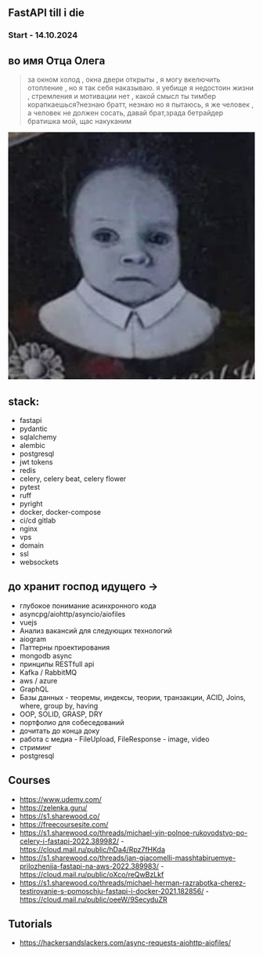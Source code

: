 ## FastAPI till i die
### Start - 14.10.2024

## во имя Отца Олега

> за окном холод , окна двери открыты , я могу вкелючить отопление , но я так себя наказываю. я уебище я недостоин жизни , стремления и мотивации нет , какой смысл ты тимбер корапкаешься?незнаю братт, незнаю но я пытаюсь, я же человек , а человек не должен сосать, давай брат,зрада бетрайдер братишка мой, щас накуканим

<img alt="otec oleg" src="oleg.jpg"> 

## stack:
- fastapi
- pydantic
- sqlalchemy
- alembic
- postgresql
- jwt tokens
- redis
- celery, celery beat, celery flower
- pytest
- ruff 
- pyright
- docker, docker-compose
- ci/cd gitlab
- nginx
- vps
- domain
- ssl
- websockets

## до хранит господ идущего ->
- глубокое понимание асинхронного кода
- asyncpg/aiohttp/asyncio/aiofiles
- vuejs
- Анализ вакансий для следующих технологий
- aiogram
- Паттерны проектирования
- mongodb async
- принципы RESTfull api
- Kafka / RabbitMQ
- aws / azure
- GraphQL
- Базы данных - теоремы, индексы, теории, транзакции, ACID, Joins, where, group by, having
- OOP, SOLID, GRASP, DRY
- портфолио для собеседований
- дочитать до конца доку
- работа с медиа - FileUpload, FileResponse - image, video
- стриминг
- postgresql
## Courses
- https://www.udemy.com/
- https://zelenka.guru/
- https://s1.sharewood.co/
- https://freecoursesite.com/
- https://s1.sharewood.co/threads/michael-yin-polnoe-rukovodstvo-po-celery-i-fastapi-2022.389982/ - https://cloud.mail.ru/public/hDa4/Rpz7fHKda
- https://s1.sharewood.co/threads/jan-giacomelli-masshtabiruemye-prilozhenija-fastapi-na-aws-2022.389983/ - https://cloud.mail.ru/public/oXco/reQwBzLkf
- https://s1.sharewood.co/threads/michael-herman-razrabotka-cherez-testirovanie-s-pomoschju-fastapi-i-docker-2021.182856/ - https://cloud.mail.ru/public/oeeW/9SecyduZR
## Tutorials
- https://hackersandslackers.com/async-requests-aiohttp-aiofiles/
